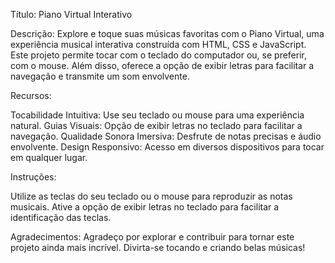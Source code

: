 Título: Piano Virtual Interativo

Descrição:
Explore e toque suas músicas favoritas com o Piano Virtual, uma experiência musical interativa construída com HTML, CSS e JavaScript. 
Este projeto permite tocar com o teclado do computador ou, se preferir, com o mouse. Além disso, oferece a opção de exibir letras para
facilitar a navegação e transmite um som envolvente.

Recursos:

Tocabilidade Intuitiva: Use seu teclado ou mouse para uma experiência natural.
Guias Visuais: Opção de exibir letras no teclado para facilitar a navegação.
Qualidade Sonora Imersiva: Desfrute de notas precisas e áudio envolvente.
Design Responsivo: Acesso em diversos dispositivos para tocar em qualquer lugar.

Instruções:

Utilize as teclas do seu teclado ou o mouse para reproduzir as notas musicais.
Ative a opção de exibir letras no teclado para facilitar a identificação das teclas.

Agradecimentos:
Agradeço por explorar e contribuir para tornar este projeto ainda mais incrível. Divirta-se tocando e criando belas músicas!
